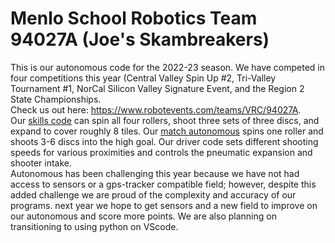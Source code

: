 # Menlo School Robotics Team 94027A (Joe's Skambreakers)
This is our autonomous code for the 2022-23 season. We have competed in four competitions this year (Central Valley Spin Up #2, Tri-Valley Tournament #1, NorCal Silicon Valley Signature Event, and the Region 2 State Championships. <br/>
Check us out here: https://www.robotevents.com/teams/VRC/94027A. <br/>
Our [skills code](https://github.com/Menlo-Robotics-94027A/22-23-Autonomous/tree/main/Skills) can spin all four rollers, shoot three sets of three discs, and expand to cover roughly 8 tiles. Our [match autonomous](https://github.com/Menlo-Robotics-94027A/22-23-Autonomous/tree/main/Match) spins one roller and shoots 3-6 discs into the high goal. Our driver code sets different shooting speeds for various proximities and controls the pneumatic expansion and shooter intake.<br/>
Autonomous has been challenging this year because we have not had access to sensors or a gps-tracker compatible field; however, despite this added challenge we are proud of the complexity and accuracy of our programs. next year we hope to get sensors and a new field to improve on our autonomous and score more points. We are also planning on transitioning to using python on VScode. 
